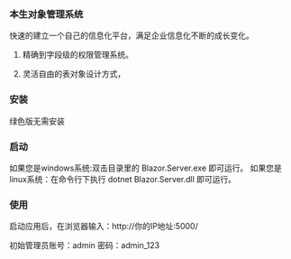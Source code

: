 ### 本生对象管理系统
快速的建立一个自己的信息化平台，满足企业信息化不断的成长变化。
1. 精确到字段级的权限管理系统。

2. 灵活自由的表对象设计方式，

### 安装
绿色版无需安装 

### 启动
如果您是windows系统:双击目录里的 Blazor.Server.exe 即可运行。 
如果您是linux系统：在命令行下执行 dotnet Blazor.Server.dll 即可运行。

### 使用

启动应用后，在浏览器输入：http://你的IP地址:5000/ 

初始管理员账号：admin 密码：admin_123 